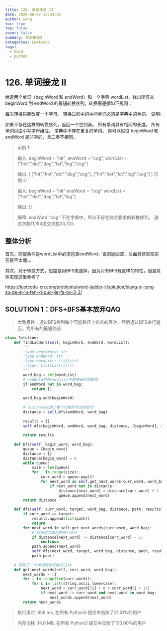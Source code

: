 ```yaml
---
title: 126. 单词接龙 II
date: 2020-06-07 12:34:55
author: wang
toc: true
top: false
cover: false
summary: 单词接龙2
categories: Leetcode
tags:
  - hard
  - python
---
```


# 126. 单词接龙 II

给定两个单词（beginWord 和 endWord）和一个字典 wordList，找出所有从 beginWord 到 endWord 的最短转换序列。转换需遵循如下规则：

每次转换只能改变一个字母。
转换过程中的中间单词必须是字典中的单词。
说明:

如果不存在这样的转换序列，返回一个空列表。
所有单词具有相同的长度。
所有单词只由小写字母组成。
字典中不存在重复的单词。
你可以假设 beginWord 和 endWord 是非空的，且二者不相同。





> 示例 1:
>
> 输入:
> beginWord = "hit",
> endWord = "cog",
> wordList = ["hot","dot","dog","lot","log","cog"]
>
> 输出:
> [
>   ["hit","hot","dot","dog","cog"],
>   ["hit","hot","lot","log","cog"]
> ]
> 示例 2:
>
> 输入:
> beginWord = "hit"
> endWord = "cog"
> wordList = ["hot","dot","dog","lot","log"]
>
> 输出: []
>
> 解释: endWord "cog" 不在字典中，所以不存在符合要求的转换序列。
> 通过次数11,154提交次数33,705
>
> 
>
> 



## 整体分析

首先，前提条件是wordList中必须包含endWord，否则返回空，后面具体实现实在是不太懂。。

其次，对于转换方式，思路是用BFS来选择，因为只有BFS有这样的特性，但是具体实现这里参考了

https://leetcode-cn.com/problems/word-ladder-ii/solution/xiang-xi-tong-su-de-si-lu-fen-xi-duo-jie-fa-by-3-3/

## SOLUTION 1：DFS+BFS基本放弃QAQ

> 大致思路：通过BFS找到每个可能路径上结点的层次，然后通过DFS进行遍历，找所有的最短路径

```python
class Solution:
    def findLadders(self, beginWord, endWord, wordList):
        """
        :type beginWord: str
        :type endWord: str
        :type wordList: List[str]
        :rtype: List[List[str]]
        """
        word_bag = set(wordList)
        # endWord不在wordList中直接返回空数组
        if endWord not in word_bag:
            return []
        
        word_bag.add(beginWord)
        
        # distance记录了每个可能的节点的层次
        distance = self.bfs(endWord, word_bag)
        
        results = []
        self.dfs(beginWord, endWord, word_bag, distance, [beginWord], results)
        
        return results
    
    def bfs(self, begin_word, word_bag):
        queue = [begin_word]
        distance = {}
        distance[begin_word] = 0
        while queue:
            size = len(queue)
            for _ in range(size):
                curr_word = queue.pop(0)
                for next_word in self.get_next_words(curr_word, word_bag):
                    if next_word not in distance:
                        distance[next_word] = distance[curr_word] + 1
                        queue.append(next_word)
        return distance
    
    def dfs(self, curr_word, target, word_bag, distance, path, results):
        if curr_word == target:
            results.append(list(path))
            return
        for next_word in self.get_next_words(curr_word, word_bag):
            # 找到层次临近的两个结点
            if distance[next_word] != distance[curr_word] - 1:
                continue
            path.append(next_word)
            self.dfs(next_word, target, word_bag, distance, path, results)
            path.pop()
    
    # 获取下一个单词所有可能的list
    def get_next_words(self, curr_word, word_bag):
        next_words = []
        for i in range(len(curr_word)):
            for c in list(string.ascii_lowercase):
                next_word = curr_word[:i] + c + curr_word[i + 1:]
                if next_word != curr_word and next_word in word_bag:
                    next_words.append(next_word)
        return next_words

```

> 执行用时 :656 ms, 在所有 Python3 提交中击败了31.51%的用户
>
> 内存消耗 :14.8 MB, 在所有 Python3 提交中击败了100.00%的用户

